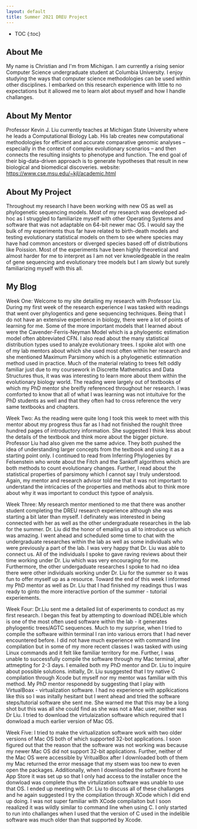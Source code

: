 ```yaml
---
layout: default
title: Summer 2021 DREU Project 
---
```


* TOC
{:toc}

## About Me

My name is Christian and I'm from Michigan. I am currently a rising senior Computer Science undergraduate student at Columbia University. I enjoy studying the ways that computer science methodologies can be used within other disciplines. I embarked on this research experience with little to no expectations but it allowed me to learn alot about myself and how I handle challanges. 

## About My Mentor

Professor Kevin J. Liu currently teaches at Michigan State University where he leads a Computational Biology Lab. His lab creates new computational methodologies for efficient and accurate comparative genomic analyses – especially in the context of complex evolutionary scenarios – and then connects the resulting insights to phenotype and function. The end goal of their big-data-driven approach is to generate hypotheses that result in new biological and biomedical discoveries.
website: https://www.cse.msu.edu/~kjl/academic.html

## About My Project

Throughout my research I have been working with new OS as well as phylogenetic sequencing models. Most of my research was developed ad-hoc as I struggled to familiarize myself with other Operating Systems and software that was not adaptable on 64-bit newer mac OS. I would say the bulk of my experiments thus far have related to birth-death models and testing evolutionary statistical models on them to see where species may have had common ancestors or diverged species based off of distributions like Poission. Most of the experiments have been highly theoretical and almost harder for me to interpret as I am not ver knwoledgeable in the realm of gene sequencing and evolutionary tree models but I am slowly but surely familiarizing myself with this all. 



## My Blog

Week One: Welcome to my site detailing my research with Professor Liu. During my first week of the research experience I was tasked with readings that went over phylogentics and gene sequencing techniques. Being that I do not have an extensive experience in biology, there were a lot of points of learning for me. Some of the more important models that I learned about were the Cavender-Ferris-Neyman Model which is a phylogentic estimation model often abbreviated CFN. I also read  about the many statistical distribution types used to analyze evolutionary trees. I spoke alot with one of my lab mentors about which she used most often within her research and she mentioned Maximum Parsimony which is a phylogenetic estimnation method used in practice. Much of the material relating to trees felt oddly familiar just due to my coursework in Discrette Mathematics and Data Structures thus, it was was interesting to learn more about them within the evolutionary biology world. The reading were largely out of textbooks of which my PhD mentor she breifly referenced throughout her research. I was comforted to know that all of what I was learning was not intuituive for the PhD students as well and that they often had to cross reference the very same textbooks and chapters. 

Week Two: As the reading were quite long I took this week to meet with this mentor about my progress thus far as I had not finished the roughlt three hundred pages of introductory information. She suggested I think less about the details of the textbook and think more about the bigger picture. Professor Liu had also given me the same advice. They both pushed the idea of understanding larger concepts from the textbook and using it as a starting point only. I continued to read from Inferring Phylogenies by Felsenstein who wrote about the Fitch and the Sankoff algorithms which are both methods to count evolutionary changes. Further, I read about the statistical properties of parsimony which I cannot say I truly understood. Again, my mentor and research advisor told me that it was not important to understand the intricacies of the properties and methods abut to think more about why it was important to conduct this typoe of analysis. 

Week Three: My research mentor mentioned to me that there was another student completing the DREU research experience although she was starting a bit later than myself. I definately was interested in being connected with her as well as the other undergraduate researches in the lab for the summer. Dr. Liu did the honor of emailing us all to introduce us which was amazing. I went ahead and scheduled some time to chat with the undergraduate researches within the lab as well as some individuals who were previously a part of the lab. I was very happy that Dr. Liu was able to connect us. All of the individuals I spoke to gave raving reviews about their time working under Dr. Liu which was very encouraging for me. Furthermore, the other undergaduate researches I spoke to had no idea there were other individuals working under Dr. Liu for the summer so it was fun to offer myself up as a resource. Toward the end of this week I informed my PhD mentor as well as Dr. Liu that I had finished my readings thus I was ready to ginto the more interactive portion of the summer - tutorial experiements. 

Week Four: Dr.Liu sent me a detailed list of experiments to conduct as my first research. I began this feat by attempting to download INDELible which is one of the most often used software within the lab - it generates phylogentic trees/AGTC sequences. Much to my surprise, when I tried to compile the software within terminal I ran into various errors that I had never encountered before. I did not have much experience with command line compilation but in some of my more recent classes I was tasked with using Linux commands and it felt like familiar territory for me. Further, I was unable to successfully compile the software through my Mac terminal, after attmepting for 2-3 days. I emailed both my PhD mentor and Dr. Liu to inquire about possible solutions. initially, Dr. Liu susggested that I try native C compilation through Xcode but myself nor my mentor was familiar with this method. My PhD mentor responedd by suggesting that I play with VirtualBoax - virtualization software. I had no experience with applkications like this so I was initally hesitant but I went ahead and tried the software steps/tutorial software she sent me. She warned me that this may be a long shot but this was all she could find as she was not a Mac user, neither was Dr Liu. I tried to download the virtulaization software which required that I donwload a much earlier version of Mac OS. 

Week Five: I tried to make the virtualization software work with two older versions of Mac OS both of which supported 32-bot applications. I soon figured out that the reason that the software was not working was because my newer Mac OS did not support 32-bit applications. Further, neither of the Mac OS were accessible by VritualBox after I downloaded both of them my Mac returned the error message that my stsem was too new to even open the packages. Additionally, when I downloaded the software fromt he App Store it was set up so that I only had access to the installer once the donwload was complete thus the virtulization software was unable to use that OS. I ended up meeting with Dr. Liu to discuss all of these challanges and he again suggested I try the compilation through XCode which I did end up doing. I was not super familiar with XCode compilaiton but I soon reaalized it was wildly similar to command line when using C. I only started to run into challanges when I used that the version of C used in the indelible software was much older than that supported by Xcode. 
